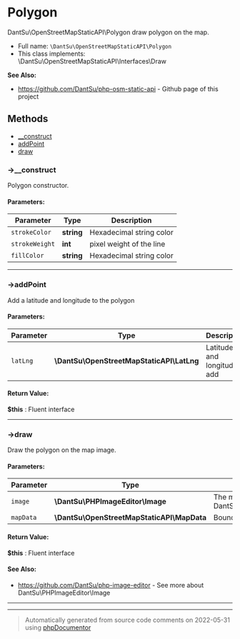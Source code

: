 
# Polygon

DantSu\OpenStreetMapStaticAPI\Polygon draw polygon on the map.



* Full name: `\DantSu\OpenStreetMapStaticAPI\Polygon`
* This class implements: \DantSu\OpenStreetMapStaticAPI\Interfaces\Draw

**See Also:**

* https://github.com/DantSu/php-osm-static-api - Github page of this project



## Methods

- [__construct](#-__construct) 
- [addPoint](#-addpoint) 
- [draw](#-draw) 

### ->__construct

Polygon constructor.








#### Parameters:

| Parameter | Type | Description |
|-----------|------|-------------|
| `strokeColor` | **string** | Hexadecimal string color |
| `strokeWeight` | **int** | pixel weight of the line |
| `fillColor` | **string** | Hexadecimal string color |




---
### ->addPoint

Add a latitude and longitude to the polygon








#### Parameters:

| Parameter | Type | Description |
|-----------|------|-------------|
| `latLng` | **\DantSu\OpenStreetMapStaticAPI\LatLng** | Latitude and longitude to add |


#### Return Value:

 **$this** : Fluent interface



---
### ->draw

Draw the polygon on the map image.








#### Parameters:

| Parameter | Type | Description |
|-----------|------|-------------|
| `image` | **\DantSu\PHPImageEditor\Image** | The map image (An instance of DantSu\PHPImageEditor\Image) |
| `mapData` | **\DantSu\OpenStreetMapStaticAPI\MapData** | Bounding box of the map |


#### Return Value:

 **$this** : Fluent interface


#### See Also:

* https://github.com/DantSu/php-image-editor - See more about DantSu\PHPImageEditor\Image

---


---
> Automatically generated from source code comments on 2022-05-31 using [phpDocumentor](http://www.phpdoc.org/)
